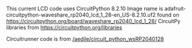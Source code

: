 This current LCD code uses CircuitPython 8.2.10 
Image name is adafruit-circuitpython-waveshare_rp2040_lcd_1_28-en_US-8.2.10.uf2 
found on https://circuitpython.org/board/waveshare_rp2040_lcd_1_28/ 
CircuitPy libraries from https://circuitpython.org/libraries 

Circuitrunner code is from [/aedile/circuit_python_wsRP2040128](https://github.com/aedile/circuit_python_wsRP2040128)

